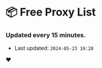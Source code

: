 # :package: Free Proxy List
### Updated every 15 minutes.

- Last updated: `2024-05-23 19:28`

:heart:
